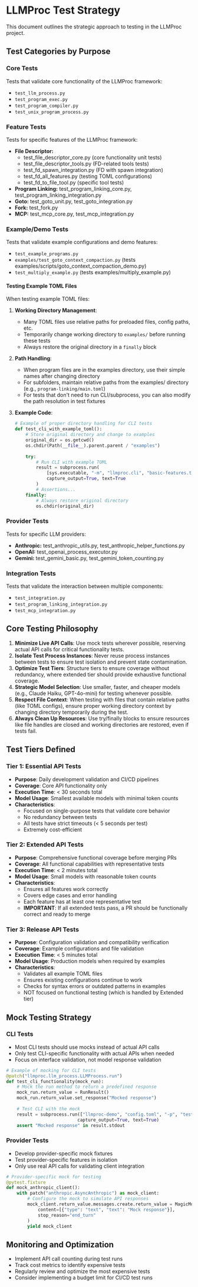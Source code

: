 # LLMProc Test Strategy

This document outlines the strategic approach to testing in the LLMProc project.

## Test Categories by Purpose

### Core Tests
Tests that validate core functionality of the LLMProc framework:
- `test_llm_process.py`
- `test_program_exec.py`
- `test_program_compiler.py`
- `test_unix_program_process.py`

### Feature Tests
Tests for specific features of the LLMProc framework:
- **File Descriptor:** 
  - test_file_descriptor_core.py (core functionality unit tests)
  - test_file_descriptor_tools.py (FD-related tools tests)
  - test_fd_spawn_integration.py (FD with spawn integration)
  - test_fd_all_features.py (testing TOML configurations)
  - test_fd_to_file_tool.py (specific tool tests)
- **Program Linking:** test_program_linking_core.py, test_program_linking_integration.py
- **Goto:** test_goto_unit.py, test_goto_integration.py
- **Fork:** test_fork.py
- **MCP:** test_mcp_core.py, test_mcp_integration.py

### Example/Demo Tests
Tests that validate example configurations and demo features:
- `test_example_programs.py`
- `examples/test_goto_context_compaction.py` (tests examples/scripts/goto_context_compaction_demo.py)
- `test_multiply_example.py` (tests examples/multiply_example.py)

#### Testing Example TOML Files

When testing example TOML files:

1. **Working Directory Management**:
   - Many TOML files use relative paths for preloaded files, config paths, etc.
   - Temporarily change working directory to `examples/` before running these tests
   - Always restore the original directory in a `finally` block

2. **Path Handling**:
   - When program files are in the examples directory, use their simple names after changing directory
   - For subfolders, maintain relative paths from the examples/ directory (e.g., `program-linking/main.toml`)
   - For tests that don't need to run CLI/subprocess, you can also modify the path resolution in test fixtures

3. **Example Code**:
   ```python
   # Example of proper directory handling for CLI tests
   def test_cli_with_example_toml():
       # Store original directory and change to examples
       original_dir = os.getcwd()
       os.chdir(Path(__file__).parent.parent / "examples")
       
       try:
           # Run CLI with example TOML
           result = subprocess.run(
               [sys.executable, "-m", "llmproc.cli", "basic-features.toml", "-p", "Test prompt"],
               capture_output=True, text=True
           )
           # Assertions...
       finally:
           # Always restore original directory
           os.chdir(original_dir)
   ```

### Provider Tests
Tests for specific LLM providers:
- **Anthropic:** test_anthropic_utils.py, test_anthropic_helper_functions.py
- **OpenAI:** test_openai_process_executor.py
- **Gemini:** test_gemini_basic.py, test_gemini_token_counting.py

### Integration Tests
Tests that validate the interaction between multiple components:
- `test_integration.py`
- `test_program_linking_integration.py`
- `test_mcp_integration.py`

## Core Testing Philosophy

1. **Minimize Live API Calls**: Use mock tests wherever possible, reserving actual API calls for critical functionality tests.
2. **Isolate Test Process Instances**: Never reuse process instances between tests to ensure test isolation and prevent state contamination.
3. **Optimize Test Tiers**: Structure tiers to ensure coverage without redundancy, where extended tier should provide exhaustive functional coverage.
4. **Strategic Model Selection**: Use smaller, faster, and cheaper models (e.g., Claude Haiku, GPT-4o-mini) for testing whenever possible.
5. **Respect File Context**: When testing with files that contain relative paths (like TOML configs), ensure proper working directory context by changing directory temporarily during the test.
6. **Always Clean Up Resources**: Use try/finally blocks to ensure resources like file handles are closed and working directories are restored, even if tests fail.

## Test Tiers Defined

### Tier 1: Essential API Tests
- **Purpose**: Daily development validation and CI/CD pipelines
- **Coverage**: Core API functionality only
- **Execution Time**: < 30 seconds total
- **Model Usage**: Smallest available models with minimal token counts
- **Characteristics**:
  - Focused on single-purpose tests that validate core behavior
  - No redundancy between tests
  - All tests have strict timeouts (< 5 seconds per test)
  - Extremely cost-efficient

### Tier 2: Extended API Tests
- **Purpose**: Comprehensive functional coverage before merging PRs
- **Coverage**: All functional capabilities with representative tests
- **Execution Time**: < 2 minutes total
- **Model Usage**: Small models with reasonable token counts
- **Characteristics**:
  - Ensures all features work correctly
  - Covers edge cases and error handling
  - Each feature has at least one representative test
  - **IMPORTANT**: If all extended tests pass, a PR should be functionally correct and ready to merge

### Tier 3: Release API Tests
- **Purpose**: Configuration validation and compatibility verification
- **Coverage**: Example configurations and file validation
- **Execution Time**: < 5 minutes total
- **Model Usage**: Production models when required by examples
- **Characteristics**:
  - Validates all example TOML files
  - Ensures existing configurations continue to work
  - Checks for syntax errors or outdated patterns in examples
  - NOT focused on functional testing (which is handled by Extended tier)

## Mock Testing Strategy

### CLI Tests
- Most CLI tests should use mocks instead of actual API calls
- Only test CLI-specific functionality with actual APIs when needed
- Focus on interface validation, not model response validation

```python
# Example of mocking for CLI tests
@patch("llmproc.llm_process.LLMProcess.run")
def test_cli_functionality(mock_run):
    # Mock the run method to return a predefined response
    mock_run.return_value = RunResult()
    mock_run.return_value.set_response("Mocked response")
    
    # Test CLI with the mock
    result = subprocess.run(["llmproc-demo", "config.toml", "-p", "test prompt"], 
                           capture_output=True, text=True)
    assert "Mocked response" in result.stdout
```

### Provider Tests
- Develop provider-specific mock fixtures
- Test provider-specific features in isolation
- Only use real API calls for validating client integration

```python
# Provider-specific mock for testing
@pytest.fixture
def mock_anthropic_client():
    with patch("anthropic.AsyncAnthropic") as mock_client:
        # Configure the mock to simulate API responses
        mock_client.return_value.messages.create.return_value = MagicMock(
            content=[{"type": "text", "text": "Mock response"}],
            stop_reason="end_turn"
        )
        yield mock_client
```

## Monitoring and Optimization

- Implement API call counting during test runs
- Track cost metrics to identify expensive tests
- Regularly review and optimize the most expensive tests
- Consider implementing a budget limit for CI/CD test runs